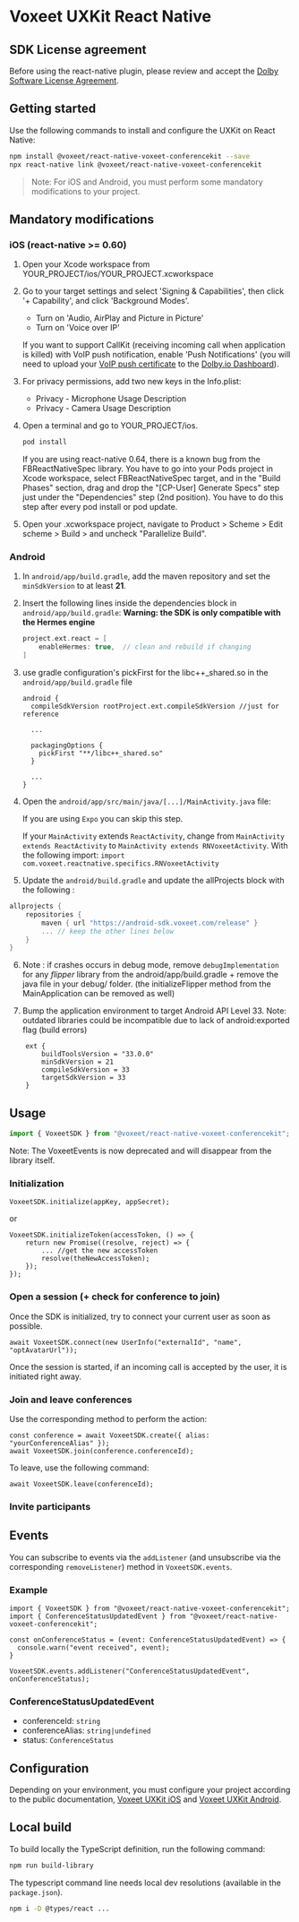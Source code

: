# Voxeet UXKit React Native

## SDK License agreement

Before using the react-native plugin, please review and accept the [Dolby Software License Agreement](SDK_LICENSE.md).

## Getting started

Use the following commands to install and configure the UXKit on React Native:

```bash
npm install @voxeet/react-native-voxeet-conferencekit --save
npx react-native link @voxeet/react-native-voxeet-conferencekit
```

> Note: For iOS and Android, you must perform some mandatory modifications to your project.

## Mandatory modifications

### iOS (react-native >= 0.60)

1. Open your Xcode workspace from YOUR_PROJECT/ios/YOUR_PROJECT.xcworkspace

2. Go to your target settings and select 'Signing & Capabilities', then click '+ Capability', and click 'Background Modes'.
    - Turn on 'Audio, AirPlay and Picture in Picture'  
    - Turn on 'Voice over IP'

    If you want to support CallKit (receiving incoming call when application is killed) with VoIP push notification, enable 'Push Notifications' (you will need to upload your [VoIP push certificate](https://developer.apple.com/account/ios/certificate/) to the [Dolby.io Dashboard](https://dolby.io/dashboard/)).

3. For privacy permissions, add two new keys in the Info.plist:
    - Privacy - Microphone Usage Description
    - Privacy - Camera Usage Description

4. Open a terminal and go to YOUR_PROJECT/ios.
    ```bash
    pod install
    ```
    If you are using react-native 0.64, there is a known bug from the FBReactNativeSpec library. You have to go into your Pods project in Xcode workspace, select FBReactNativeSpec target, and in the "Build Phases" section, drag and drop the "[CP-User] Generate Specs" step just under the "Dependencies" step (2nd position). You have to do this step after every pod install or pod update.

5. Open your .xcworkspace project, navigate to Product > Scheme > Edit scheme > Build > and uncheck "Parallelize Build".

### Android

1. In `android/app/build.gradle`, add the maven repository and set the `minSdkVersion` to at least **21**.

2. Insert the following lines inside the dependencies block in `android/app/build.gradle`:
    **Warning: the SDK is only compatible with the Hermes engine**

    ```gradle
    project.ext.react = [
        enableHermes: true,  // clean and rebuild if changing
    ]
    ```

3. use gradle configuration's pickFirst for the libc++_shared.so in the `android/app/build.gradle` file

    ```
    android {
      compileSdkVersion rootProject.ext.compileSdkVersion //just for reference

      ...

      packagingOptions {
        pickFirst "**/libc++_shared.so"
      }

      ...
    }
    ```

4. Open the `android/app/src/main/java/[...]/MainActivity.java` file: 
    
    If you are using `Expo` you can skip this step.
    
    If your `MainActivity` extends `ReactActivity`, change from `MainActivity extends ReactActivity` to `MainActivity extends RNVoxeetActivity`. With the following import: `import com.voxeet.reactnative.specifics.RNVoxeetActivity`

5. Update the `android/build.gradle` and update the allProjects block with the following :

```gradle
allprojects {
    repositories {
        maven { url "https://android-sdk.voxeet.com/release" }
        ... // keep the other lines below
    }
}
```

6. Note : if crashes occurs in debug mode, remove `debugImplementation` for any *flipper* library from the android/app/build.gradle + remove the java file in your debug/ folder. (the initializeFlipper method from the MainApplication can be removed as well)

7. Bump the application environment to target Android API Level 33. Note: outdated libraries could be incompatible due to lack of android:exported flag (build 
errors)

```
    ext {
        buildToolsVersion = "33.0.0"
        minSdkVersion = 21
        compileSdkVersion = 33
        targetSdkVersion = 33
    }
```

## Usage

```javascript
import { VoxeetSDK } from "@voxeet/react-native-voxeet-conferencekit";
```

Note: The VoxeetEvents is now deprecated and will disappear from the library itself.

### Initialization

```
VoxeetSDK.initialize(appKey, appSecret);
```

or 

```
VoxeetSDK.initializeToken(accessToken, () => {
    return new Promise((resolve, reject) => {
        ... //get the new accessToken
        resolve(theNewAccessToken);
    });
});
```

### Open a session (+ check for conference to join)


Once the SDK is initialized, try to connect your current user as soon as possible.

```
await VoxeetSDK.connect(new UserInfo("externalId", "name", "optAvatarUrl"));
```

Once the session is started, if an incoming call is accepted by the user, it is initiated right away.

### Join and leave conferences

Use the corresponding method to perform the action:

```
const conference = await VoxeetSDK.create({ alias: "yourConferenceAlias" });
await VoxeetSDK.join(conference.conferenceId);
```

To leave, use the following command:

```
await VoxeetSDK.leave(conferenceId);
```

### Invite participants


## Events

You can subscribe to events via the `addListener` (and unsubscribe via the corresponding `removeListener`) method in `VoxeetSDK.events`.

### Example

```
import { VoxeetSDK } from "@voxeet/react-native-voxeet-conferencekit";
import { ConferenceStatusUpdatedEvent } from "@voxeet/react-native-voxeet-conferencekit";

const onConferenceStatus = (event: ConferenceStatusUpdatedEvent) => {
  console.warn("event received", event);
}

VoxeetSDK.events.addListener("ConferenceStatusUpdatedEvent", onConferenceStatus);
```

### ConferenceStatusUpdatedEvent

- conferenceId: `string`
- conferenceAlias: `string|undefined`
- status: `ConferenceStatus`

## Configuration

Depending on your environment, you must configure your project according to the public documentation, [Voxeet UXKit iOS](https://github.com/voxeet/voxeet-uxkit-ios) and [Voxeet UXKit Android](https://github.com/voxeet/voxeet-uxkit-android).

## Local build

To build locally the TypeScript definition, run the following command:

```bash
npm run build-library
```

The typescript command line needs local dev resolutions (available in the `package.json`).

```bash
npm i -D @types/react ...
```
